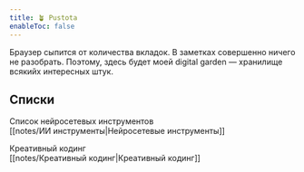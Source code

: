 ```yaml
---
title: 🪴 Pustota 
enableToc: false
---
```


Браузер сыпится от количества вкладок. В заметках совершенно ничего не разобрать. Поэтому, здесь будет моей digital garden — хранилище всякийх интересных штук.


## Cписки

Список нейросетевых инструментов <br>
[[notes/ИИ инструменты|Нейросетевые инструменты]]

Креативный кодинг <br>
[[notes/Креативный кодинг|Креативный кодинг]]

